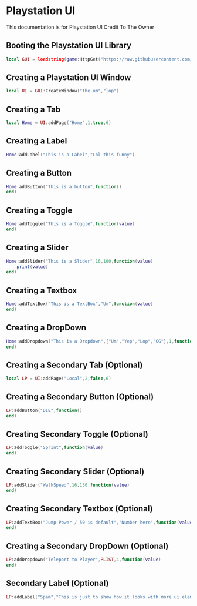 # Playstation UI
This documentation is for Playstation UI Credit To The Owner

## Booting the Playstation UI Library
```lua
local GUI = loadstring(game:HttpGet("https://raw.githubusercontent.com/bloodball/-back-ups-for-libs/main/aaaa"))()
```




## Creating a Playstation UI Window
```lua
local UI = GUI:CreateWindow("the um","lop")
```

## Creating a Tab
```lua
local Home = UI:addPage("Home",1,true,6)
```

## Creating a Label
```lua
Home:addLabel("This is a Label","Lol this funny")
```
## Creating a Button
```lua
Home:addButton("This is a button",function()
end)
```

## Creating a Toggle
```lua
Home:addToggle("This is a Toggle",function(value)
end)
```

## Creating a Slider
```lua
Home:addSlider("This is a Slider",16,100,function(value)
    print(value)
end)
```

## Creating a Textbox
```lua
Home:addTextBox("This is a TextBox","Um",function(value)
end)
```

## Creating a DropDown
```lua
Home:addDropdown("This is a Dropdown",{"Um","Yep","Lop","GG"},1,function(value)
end)
```

## Creating a Secondary Tab (Optional)
```lua
local LP = UI:addPage("Local",2,false,6)
```

## Creating a Secondary Button (Optional)
```lua
LP:addButton("DIE",function()
end)
```

## Creating Secondary Toggle (Optional)
```lua
LP:addToggle("Sprint",function(value)
end)

```

## Creating Secondary Slider (Optional)
```lua
LP:addSlider("WalkSpeed",16,150,function(value)
end)
```

## Creating Secondary Textbox (Optional)
```lua
LP:addTextBox("Jump Power / 50 is default","Number here",function(value)
end)
```

## Creating a Secondary DropDown (Optional)
```lua
LP:addDropdown("Teleport to Player",PLIST,4,function(value)
end)
```

## Secondary Label (Optional)
```lua
LP:addLabel("Spam","This is just to show how it looks with more ui elements")
```
